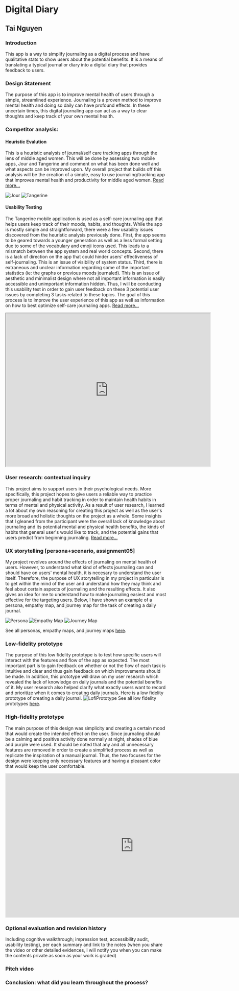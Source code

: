 # Digital Diary
## Tai Nguyen 
 
### Introduction
This app is a way to simplify journaling as a digital process and have qualitative stats to show users about the potential benefits. It is a means of translating a typical journal or diary into a digital diary that provides feedback to users. 

### Design Statement
The purpose of this app is to improve mental health of users through a simple, streamlined experience. Journaling is a proven method to improve mental health and doing so daily can have profound effects. In these uncertain times, this digital journaling app can act as a way to clear thoughts and keep track of your own mental health. 

### Competitor analysis:
#### Heuristic Evalution
This is a heuristic analysis of journal/self care tracking apps through the lens of middle aged women. This will be done by assessing two mobile apps, Jour and Tangerine and comment on what has been done well and what aspects can be improved upon. My overall project that builds off this analysis will be the creation of a simple, easy to use journaling/tracking app that improves mental health and productivity for middle aged women. [Read more…](https://github.com/taithnguyen/Assignment-01/blob/main/README.md)

![Jour](Jour.png)
![Tangerine](Tangerine.png) 

 
#### Usability Testing
The Tangerine mobile application is used as a self-care journaling app that helps users keep track of their moods, habits, and thoughts. While the app is mostly simple and straightforward, there were a few usability issues discovered from the heuristic analysis previously done. First, the app seems to be geared towards a younger generation as well as a less formal setting due to some of the vocabulary and emoji icons used. This leads to a mismatch between the app system and real world concepts. Second, there is a lack of direction on the app that could hinder users' effectiveness of self-journaling. This is an issue of visibility of system status. Third, there is extraneous and unclear information regarding some of the important statistics (ie: the graphs or previous moods journaled). This is an issue of aesthetic and minimalist design where not all important information is easily accessible and unimportant information hidden. Thus, I will be conducting this usability test in order to gain user feedback on these 3 potential user issues by completing 3 tasks related to these topics. The goal of this process is to improve the user experience of this app as well as information on how to best optimize self-care journaling apps. [Read more…](https://github.com/taithnguyen/Assignment02/blob/main/README.md)

<iframe src="https://drive.google.com/file/d/1Gga3pcyK8aYNLfpismjgYhUerx5LJ8pI/preview" width="640" height="480"></iframe>

### User research: contextual inquiry
This project aims to support users in their psychological needs. More specifically, this project hopes to give users a reliable way to practice proper journaling and habit tracking in order to maintain health habits in terms of mental and physical activity. As a result of user research, I learned a lot about my own reasoning for creating this project as well as the user's more broad and holistic thoughts on the project as a whole. Some insights that I gleaned from the participant were the overall lack of knowledge about journaling and its potential mental and physical health benefits, the kinds of habits that general user's would like to track, and the potential gains that users predict from beginning journaling. [Read more…](https://github.com/taithnguyen/Assignment-04/blob/main/README.md)
### UX storytelling [persona+scenario, assignment05]
My project revolves around the effects of journaling on mental health of users. However, to understand what kind of effects journaling can and should have on users' mental health, it is necesary to understand the user itself. Therefore, the purpose of UX storytelling in my project in particular is to get within the mind of the user and understand how they may think and feel about certain aspects of journaling and the resulting effects. It also gives an idea for me to understand how to make journaling easiest and most effective for the targeting users. Below, I have shown an example of a persona, empathy map, and journey map for the task of creating a daily journal.

![Persona](Screenshot23.png)
![Empathy Map](Screenshot24.png) 
![Journey Map](Screenshot25.png) 

See all personas, empathy maps, and journey maps [here](https://github.com/taithnguyen/Assignment-05/blob/main/README.md).

### Low-fidelity prototype 
The purpose of this low fidelity prototype is to test how specific users will interact with the features and flow of the app as expected. The most important part is to gain feedback on whether or not the flow of each task is intuitive and clear and thus gain feedback on which improvements should be made. In addition, this prototype will draw on my user research which revealed the lack of knowledge on daily journals and the potential benefits of it. My user research also helped clarify what exactly users want to record and prioritize when it comes to creating daily journals.
Here is a low fidelity prototype of creating a daily journal.
![LofiPrototype](https://github.com/taithnguyen/Assignment-06/blob/main/Screenshot40.png)
See all low fidelity prototypes [here](https://github.com/taithnguyen/Assignment-06/blob/main/README.md).
### High-fidelity prototype
The main purpose of this design was simplicity and creating a certain mood that would create the intended effect on the user. Since journaling should be a calming and positive activity done normally at night, shades of blue and purple were used. It should be noted that any and all unnecessary features are removed in order to create a simplified process as well as replicate the inspiration of a manual journal. Thus, the two focuses for the design were keeping only necessary features and having a pleasant color that would keep the user comfortable.

<iframe style="border: 1px solid rgba(0, 0, 0, 0.1);" width="800" height="450" src="https://www.figma.com/embed?embed_host=share&url=https%3A%2F%2Fwww.figma.com%2Fproto%2FxhJP5K7QEr330aLit9wzji%2FDH-150-Prototype%3Fnode-id%3D55%253A157%26scaling%3Dmin-zoom" allowfullscreen></iframe>

### Optional evaluation and revision history 
Including cognitive walkthrough; impression test, accessibility audit, usability testing), per each summary and link to the notes (when you share the video or other detailed evidences, I will notify you when you can make the contents private as soon as your work is graded)
### Pitch video 
### Conclusion: what did you learn throughout the process?
